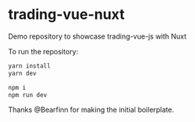 # trading-vue-nuxt

Demo repository to showcase trading-vue-js with Nuxt

To run the repository:

```bash
yarn install
yarn dev
```

```bash
npm i
npm run dev
```

Thanks @Bearfinn for making the initial boilerplate. 

